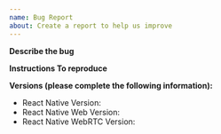 ```yaml
---
name: Bug Report
about: Create a report to help us improve
---
```


**Describe the bug**

<!-- Explain the bug, if an error is being thrown a stack trace helps -->

**Instructions To reproduce**

<!-- Please add steps to reproduce the error -->

**Versions (please complete the following information):**

- React Native Version:
- React Native Web Version:
- React Native WebRTC Version:
